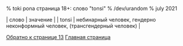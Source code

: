 % toki pona cтраница 18+: слово "tonsi"
% /dev/urandom
% july 2021

| слово | значение |
| tonsi | небинарный человек, гендерно неконформный человек, (трансгендерный человек) |

[Обратно к странице 13](ru_13.html) [Главная страница](ru_index.html)
